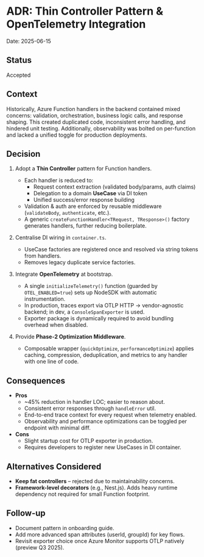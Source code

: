 # ADR: Thin Controller Pattern & OpenTelemetry Integration

Date: 2025-06-15

## Status
Accepted

## Context

Historically, Azure Function handlers in the backend contained mixed concerns: validation, orchestration, business logic calls, and response shaping. This created duplicated code, inconsistent error handling, and hindered unit testing. Additionally, observability was bolted on per-function and lacked a unified toggle for production deployments.

## Decision

1. Adopt a **Thin Controller** pattern for Function handlers.
   * Each handler is reduced to:
     * Request context extraction (validated body/params, auth claims)
     * Delegation to a domain **UseCase** via DI token
     * Unified success/error response building
   * Validation & auth are enforced by reusable middleware (`validateBody`, `authenticate`, etc.).
   * A generic `createFunctionHandler<TRequest, TResponse>()` factory generates handlers, further reducing boilerplate.

2. Centralise DI wiring in `container.ts`.
   * UseCase factories are registered once and resolved via string tokens from handlers.
   * Removes legacy duplicate service factories.

3. Integrate **OpenTelemetry** at bootstrap.
   * A single `initializeTelemetry()` function (guarded by `OTEL_ENABLED=true`) sets up NodeSDK with automatic instrumentation.
   * In production, traces export via OTLP HTTP → vendor-agnostic backend; in dev, a `ConsoleSpanExporter` is used.
   * Exporter package is dynamically required to avoid bundling overhead when disabled.

4. Provide **Phase-2 Optimization Middleware**.
   * Composable wrapper (`quickOptimize`, `performanceOptimize`) applies caching, compression, deduplication, and metrics to any handler with one line of code.

## Consequences

* **Pros**
  * ~45% reduction in handler LOC; easier to reason about.
  * Consistent error responses through `handleError` util.
  * End-to-end trace context for every request when telemetry enabled.
  * Observability and performance optimizations can be toggled per endpoint with minimal diff.
* **Cons**
  * Slight startup cost for OTLP exporter in production.
  * Requires developers to register new UseCases in DI container.

## Alternatives Considered

* **Keep fat controllers** – rejected due to maintainability concerns.
* **Framework-level decorators** (e.g., Nest.js). Adds heavy runtime dependency not required for small Function footprint.

## Follow-up

* Document pattern in onboarding guide.
* Add more advanced span attributes (userId, groupId) for key flows.
* Revisit exporter choice once Azure Monitor supports OTLP natively (preview Q3 2025). 